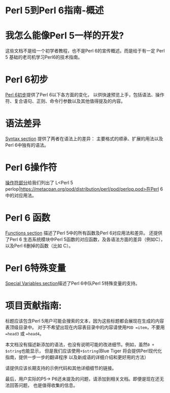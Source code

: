 # Perl 5到Perl 6指南-概述
# 我怎么能像Perl 5一样的开发?

这些文档不是给一个初学者教程，也不是Perl 6的宣传概述。而是给于有一定
Perl 5 基础的老司机学习Perl6的技术指南。

# Perl 6初步

[Perl 6初步](/language/5to6-nutshell)提供了Perl 6以下各方面的变化，
以供快速预览上手，包括语法、操作符、复合语句、正则、命令行参数以及其他值得提及的内容。

# 语法差异

[Syntax section](/language/5to6-perlsyn) 提供了两者在语法上的差异：
主要格式的顺承、扩展的用法以及Perl 6中独有的语法。

# Perl 6操作符

[操作符部分](/language/5to6-perlop)给我们列出了
L<Perl 5 perlop|https://metacpan.org/pod/distribution/perl/pod/perlop.pod>在Perl 6
中的对应用法。

# Perl 6 函数

[Functions section](/language/5to6-perlfunc) 描述了Perl 5中的所有函数及Perl 6对应用法和差异。
还提供了Perl 6 生态系统模块中Perl 5函数的对应函数，及各语法方面的差异（例如C<shift>），
以及Perl 6删掉的函数（比如 C<tie>）。

# Perl 6特殊变量

[Special Variables section](/language/5to6-perlvar)描述了Perl 6中队Perl 5特殊变量的支持。

# 项目贡献指南:

标题应该包含Perl 5用户可能会搜索的文本，因为这些标题都会展现在生成的内容表顶级目录中。
对于不希望出现在内容表目录中的内容请使用`POD =item`，不要用`=head3` 或 `=head4`。

本文档没有描述新添加的语法，也没有说明可能的改进细节。例如，虽然`0 + $string`也能显示，
但是我们应该使用`+$string`(Blue Tiger 将会提供Perl现代化指南，提供一步一步的翻译程序
以及新成语的详细介绍和更好用的方法）

请提供应该长期支持的示例代码和其他详细细节的链接。

最后，用户实际的P5-> P6还未提及的问题，请添加到相关文档。即便是现在还无法回答问题，
也是值得收集的信息。
